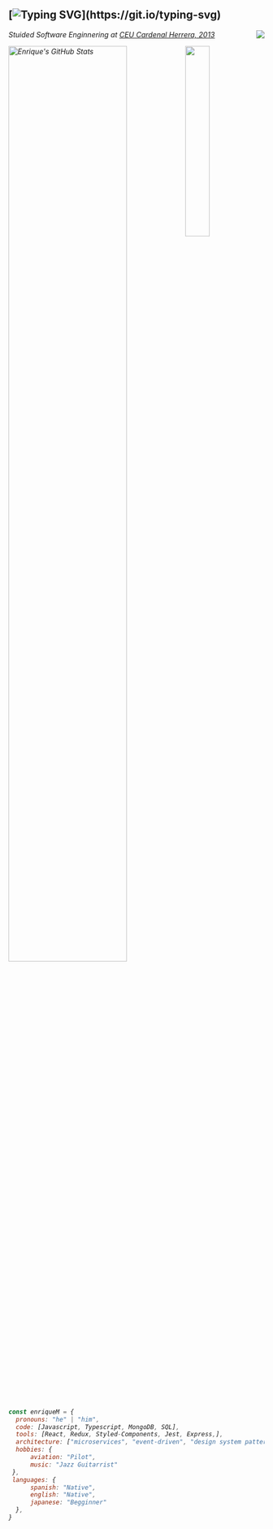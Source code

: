 [![Typing SVG](https://readme-typing-svg.herokuapp.com?font=Fira+Code&pause=1000&random=false&width=435&lines=Salutations!;I'm+Enrique!;Saludos!;Soy+Enrique!)](https://git.io/typing-svg)
---
<a href="https://www.linkedin.com/in/enriquejmartinez/"><img align="right" src="https://img.shields.io/badge/-enriquejmartinez-blue?style=flat-square&logo=Linkedin&logoColor=white&link=https://www.linkedin.com/in/enriquejmartinez/"></a>
<p><em>Stuided Software Enginnering at <a href="[http://www.unb.br](https://www.uchceu.es/)">CEU Cardenal Herrera, 2013</a></p>
  
<img align='right' src="https://i.pinimg.com/originals/1a/bb/e9/1abbe9b61eac9e87c845c4f2e1ea1356.gif" width=31%>

<div align="left">
    <img src="https://github-profile-summary-cards.vercel.app/api/cards/profile-details?username=EnriqueMartinezAsensi&theme=transparent" alt="Enrique's GitHub Stats" width=68%/>
</div><br>

```javascript
const enriqueM = {
  pronouns: "he" | "him",
  code: [Javascript, Typescript, MongoDB, SQL],
  tools: [React, Redux, Styled-Components, Jest, Express,],
  architecture: ["microservices", "event-driven", "design system pattern"],
  hobbies: {
      aviation: "Pilot",
      music: "Jazz Guitarrist"
 },
 languages: {
      spanish: "Native",
      english: "Native",
      japanese: "Begginner"
  },
}
```
